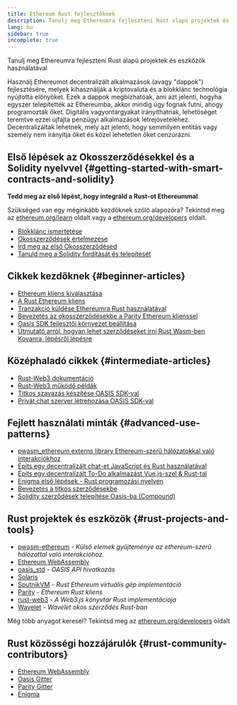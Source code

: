 ```yaml
---
title: Ethereum Rust fejlesztőknek
description: Tanulj meg Ethereumra fejleszteni Rust alapú projektek és eszközök használatával
lang: hu
sidebar: true
incomplete: true
---
```


<div class="featured">Tanulj meg Ethereumra fejleszteni Rust alapú projektek és eszközök használatával</div>

Használj Ethereumot decentralizált alkalmazások (avagy "dappok") fejlesztésére, melyek kihasználják a kriptovaluta és a blokklánc technológia nyújtotta előnyöket. Ezek a dappok megbízhatóak, ami azt jelenti, hogyha egyszer telepítették az Ethereumba, akkor mindig úgy fognak futni, ahogy programozták őket. Digitális vagyontárgyakat irányíthatnak, lehetőséget teremtve ezzel újfajta pénzügyi alkalmazások létrejöveteléhez. Decentralizáltak lehetnek, mely azt jelenti, hogy semmilyen entitás vagy személy nem irányítja őket és közel lehetetlen őket cenzúrázni.

## Első lépések az Okosszerződésekkel és a Solidity nyelvvel {#getting-started-with-smart-contracts-and-solidity}

**Tedd meg az első lépést, hogy integráld a Rust-ot Ethereummal**

Szükséged van egy méginkább kezdőknek szóló alapozóra? Tekintsd meg az [ethereum.org/learn](/learn/) oldalt vagy a [ethereum.org/developers](/developers/) oldalt.

- [Blokklánc ismertetése](https://kauri.io/article/d55684513211466da7f8cc03987607d5/blockchain-explained)
- [Okosszerződések értelmezése](https://kauri.io/article/e4f66c6079e74a4a9b532148d3158188/ethereum-101-part-5-the-smart-contract)
- [Írd meg az első Okosszerződésed](https://kauri.io/article/124b7db1d0cf4f47b414f8b13c9d66e2/remix-ide-your-first-smart-contract)
- [Tanuld meg a Solidity fordítását és telepítését](https://kauri.io/article/973c5f54c4434bb1b0160cff8c695369/understanding-smart-contract-compilation-and-deployment)

## Cikkek kezdőknek {#beginner-articles}

- [Ethereum kliens kiválasztása](https://www.trufflesuite.com/docs/truffle/reference/choosing-an-ethereum-client)
- [A Rust Ethereum kliens](https://wiki.parity.io/Setup)
- [Tranzakció küldése Ethereumra Rust használatával](https://kauri.io/article/97c85229c66445759bb0ce642224d364/sending-ethereum-transactions-with-rust)
- [Bevezetés az okosszerződésekbe a Parity Ethereum klienssel](https://wiki.parity.io/Smart-Contracts)
- [Oasis SDK fejlesztői környezet beállítása](https://docs.oasis.dev/quickstart.html#set-up-the-oasis-sdk)
- [Útmutató arról, hogyan lehet szerződéseket írni Rust Wasm-ben Kovanra, lépésről lépésre](https://github.com/paritytech/pwasm-tutorial)

## Középhaladó cikkek {#intermediate-articles}

- [Rust-Web3 dokumentáció](https://tomusdrw.github.io/rust-web3/web3/index.html)
- [Rust-Web3 működő példák](https://github.com/tomusdrw/rust-web3/blob/master/examples)
- [Titkos szavazás készítése OASIS SDK-val](https://docs.oasis.dev/tutorials/ballot.html#prerequisites)
- [Privát chat szerver létrehozása OASIS SDK-val](https://docs.oasis.dev/tutorials/messaging.html#prerequisites)

## Fejlett használati minták {#advanced-use-patterns}

- [pwasm_ethereum externs library Ethereum-szerű hálózatokkal való interakciókhoz](https://paritytech.github.io/pwasm-ethereum/pwasm_ethereum/)
- [Építs egy decentralizált chat-et JavaScript és Rust használatával](https://medium.com/perlin-network/build-a-decentralized-chat-using-javascript-rust-webassembly-c775f8484b52)
- [Építs egy decentralizált To-Do alkalmazást Vue.js-szel & Rust-tal ](https://medium.com/@jjmace01/build-a-decentralized-todo-app-using-vue-js-rust-webassembly-5381a1895beb)
- [Enigma első lépések - Rust programozási nyelven](https://blog.enigma.co/getting-started-with-discovery-the-rust-programming-language-4d1e0b06de15)
- [Bevezetés a titkos szerződésekbe](https://blog.enigma.co/getting-started-with-enigma-an-intro-to-secret-contracts-cdba4fe501c2)
- [Solidity szerződések telepítése Oasis-ba (Compound)](https://docs.oasis.dev/tutorials/deploy-solidity.html#deploy-using-truffle)

## Rust projektek és eszközök {#rust-projects-and-tools}

- [pwasm-ethereum](https://github.com/paritytech/pwasm-ethereum) - _Külső elemek gyűjteménye az ethereum-szerű hálózattal való interakcióhoz._
- [Ethereum WebAssembly](https://ewasm.readthedocs.io/en/mkdocs/)
- [oasis_std](https://docs.rs/oasis-std/0.2.7/oasis_std/) - _OASIS API hivatkozás_
- [Solaris](https://github.com/paritytech/sol-rs)
- [SputnikVM](https://github.com/sorpaas/rust-evm) - _Rust Ethereum virtuális gép implementáció_
- [Parity](https://github.com/paritytech/parity-ethereum) - _Ethereum Rust kliens_
- [rust-web3](https://github.com/tomusdrw/rust-web3) - _A Web3.js könyvtár Rust implementációja_
- [Wavelet](https://wavelet.perlin.net/docs/smart-contracts) - _Wavelet okos szerződés Rust-ban_

Még több anyagot keresel? Tekintsd meg az [ethereum.org/developers](/developers/) oldalt

## Rust közösségi hozzájárulók {#rust-community-contributors}

- [Ethereum WebAssembly](https://gitter.im/ewasm/Lobby)
- [Oasis Gitter](https://gitter.im/Oasis-official/Lobby)
- [Parity Gitter](https://gitter.im/paritytech/parity)
- [Enigma](https://discord.gg/SJK32GY)
